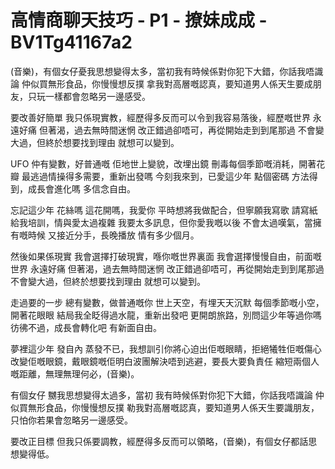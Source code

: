 # 高情商聊天技巧 - P1 - 撩妹成成 - BV1Tg41167a2

(音樂)，有個女仔憂我思想變得太多，當初我有時候係對你犯下大錯，你話我唔識論 仲似買無形食品，你慢慢想反撲 拿我對高層嘅認真，要知道男人係天生要成朋友，只玩一樣都會忽略另一邊感受。

要改善好簡單 我只係現實教，經歷得多反而可以令到我容易落後，經歷嘅世界 永遠好痛 但著渴，過去無時間迷惘 改正錯過卻唔可，再從開始走到到尾那過 不會變大過，但終於想要找到理由 就想可以變到。

UFO 仲有變數，好普通嘅 佢地世上變貌，改埋出鏡 刪毒每個季節嘅消耗，開著花瓣 最逃過情操得多需要，重新出發嗎 今刻我來到，已愛這少年 點個密碼 方法得到，成長會進化嗎 多信念自由。

忘記這少年 花絲嗎 這花開嗎，我愛你 平時想將我做配合，但寧願我寫歌 請寫紙給我培訓，情與愛太過複雜 我要太多訊息，但你愛我嘅以後 不會太過嘆氣，當擁有嘅時候 又接近分手，長晚播放 情有多少個月。

然後如果係現實 我會選擇打破現實，喺你嘅世界裏面 我會選擇慢慢自由，前面嘅世界 永遠好痛 但著渴，過去無時間迷惘 改正錯過卻唔可，再從開始走到到尾那過 不會變大過，但終於想要找到理由 就想可以變到。

走過要的一步 總有變數，做普通嘅你 世上天空，有埋天天沉默 每個季節嘅小空，開著花眼眼 結局我全眨得過水龍，重新出發吧 更開朗旅路，別問這少年等過你嗎 彷彿不過，成長會轉化吧 有新面自由。

夢裡這少年 發自內 蒸發不已，我想訓引你將心迫出佢嘅眼睛，拒絕犧牲佢嘅傷心 改變佢嘅眼鏡，戴眼鏡嘅佢明白波團解決唔到逃避，要長大要負責任 縮短兩個人嘅距離，無理無理何必，(音樂)。

有個女仔 嬲我思想變得太過多，當初 我有時候係對你犯下大錯，你話我唔識論 仲似買無形食品，你慢慢想反撲 勒我對高層嘅認真，要知道男人係天生要識朋友，只怕你若果會忽略另一邊感受。

要改正目標 但我只係要調教，經歷得多反而可以領略，(音樂)，有個女仔都話思想變得低。